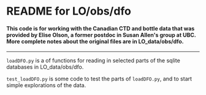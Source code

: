 # README for LO/obs/dfo

#### This code is for working with the Canadian CTD and bottle data that was provided by Elise Olson, a former postdoc in Susan Allen's group at UBC. More complete notes about the original files are in LO_data/obs/dfo.

---

`loadDFO.py` is a of functions for reading in selected parts of the sqlite databases in LO_data/obs/dfo.

`test_loadDFO.py` is some code to test the parts of `loadDFO.py`, and to start simple explorations of the data.
